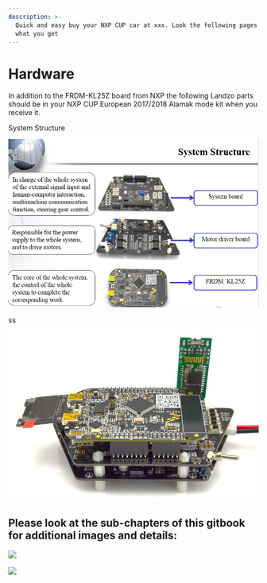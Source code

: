 ```yaml
---
description: >-
  Quick and easy buy your NXP CUP car at xxx. Look the following pages and see
  what you get
---
```


# Hardware



In addition to the FRDM-KL25Z board from NXP the following Landzo parts should be in your NXP CUP European 2017/2018 Alamak mode kit when you receive it.

System Structure

![](<../../../.gitbook/assets/grafik (11) (1).png>)

ss



![](../../../.gitbook/assets/grafik.png)

## Please look at the sub-chapters of this gitbook for additional images and details:

![](../../../.gitbook/assets/IMG\_20171221\_133617.png)

![](../../../.gitbook/assets/IMG\_20171221\_133637.png)
